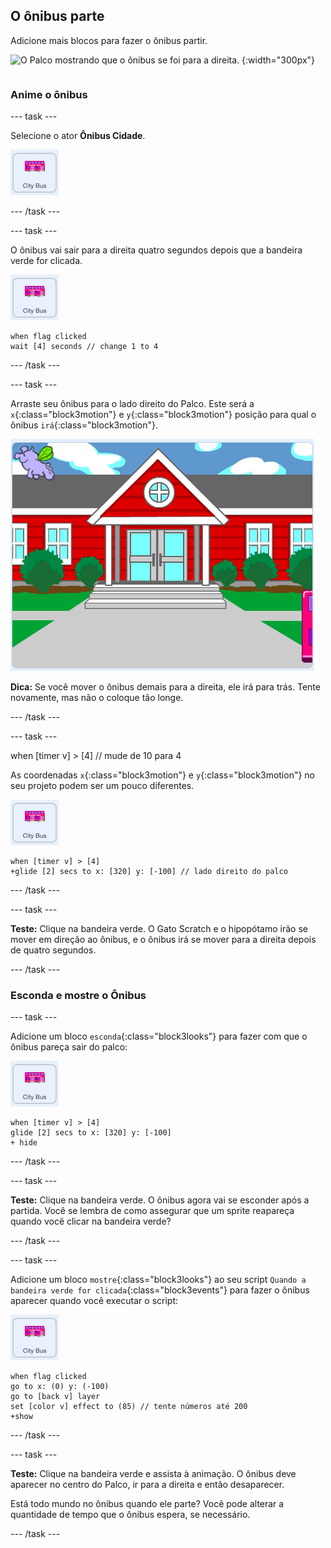 ## O ônibus parte

<div style="display: flex; flex-wrap: wrap">
<div style="flex-basis: 200px; flex-grow: 1; margin-right: 15px;">
Adicione mais blocos para fazer o ônibus partir.
</div>
<div>

![O Palco mostrando que o ônibus se foi para a direita.](Images/bus-leave.png) {:width="300px"}

</div>
</div>

### Anime o ônibus

--- task ---

Selecione o ator **Ônibus Cidade**.

![O ator do Ônibus Cidade.](images/bus-sprite.png)

--- /task ---

--- task ---

O ônibus vai sair para a direita quatro segundos depois que a bandeira verde for clicada.

![O ator do Ônibus Cidade.](images/bus-sprite.png)

```blocks3
when flag clicked 
wait [4] seconds // change 1 to 4
```

--- /task ---

--- task ---

Arraste seu ônibus para o lado direito do Palco. Este será a `x`{:class="block3motion"} e `y`{:class="block3motion"} posição para qual o ônibus `irá`{:class="block3motion"}.

![](images/bus-right.png)

**Dica:** Se você mover o ônibus demais para a direita, ele irá para trás. Tente novamente, mas não o coloque tão longe.

--- /task ---

--- task ---

when [timer v] &gt; [4] // mude de 10 para 4

As coordenadas `x`{:class="block3motion"} e `y`{:class="block3motion"} no seu projeto podem ser um pouco diferentes.

![O ator do Ônibus Cidade.](images/bus-sprite.png)

```blocks3
when [timer v] > [4] 
+glide [2] secs to x: [320] y: [-100] // lado direito do palco
```

--- /task ---

--- task ---

**Teste:** Clique na bandeira verde. O Gato Scratch e o hipopótamo irão se mover em direção ao ônibus, e o ônibus irá se mover para a direita depois de quatro segundos.

--- /task ---

### Esconda e mostre o Ônibus

--- task ---

Adicione um bloco `esconda`{:class="block3looks"} para fazer com que o ônibus pareça sair do palco:

![O ator do Ônibus Cidade.](images/bus-sprite.png)

```blocks3
when [timer v] > [4] 
glide [2] secs to x: [320] y: [-100]
+ hide
```
--- /task ---

--- task ---

**Teste:** Clique na bandeira verde. O ônibus agora vai se esconder após a partida. Você se lembra de como assegurar que um sprite reapareça quando você clicar na bandeira verde?

--- /task ---

--- task ---

Adicione um bloco `mostre`{:class="block3looks"} ao seu script `Quando a bandeira verde for clicada`{:class="block3events"} para fazer o ônibus aparecer quando você executar o script:

![O ator do Ônibus Cidade.](images/bus-sprite.png)

```blocks3
when flag clicked
go to x: (0) y: (-100)
go to [back v] layer
set [color v] effect to (85) // tente números até 200
+show
```

--- /task ---

--- task ---

**Teste:** Clique na bandeira verde e assista à animação. O ônibus deve aparecer no centro do Palco, ir para a direita e então desaparecer.

Está todo mundo no ônibus quando ele parte? Você pode alterar a quantidade de tempo que o ônibus espera, se necessário.

--- /task ---
